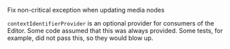Fix non-critical exception when updating media nodes

`contextIdentifierProvider` is an optional provider for consumers of the Editor. Some code assumed that this was always provided. Some tests, for example, did not pass this, so they would blow up.
